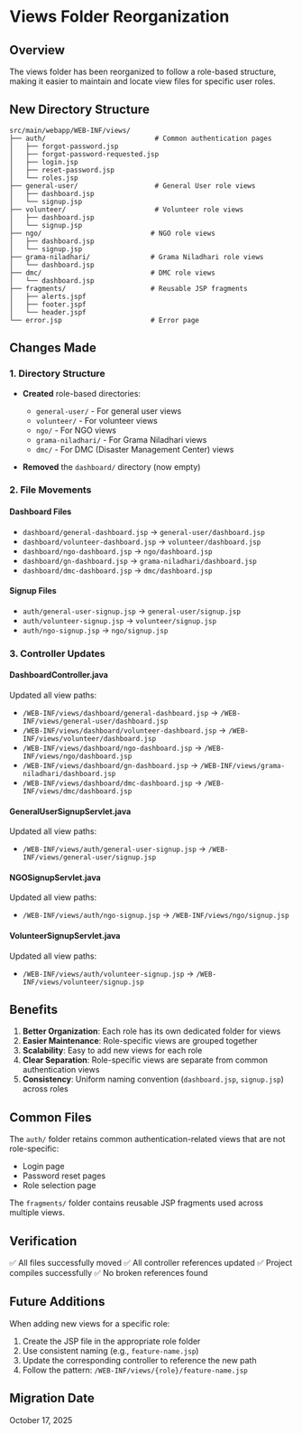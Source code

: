# Views Folder Reorganization

## Overview
The views folder has been reorganized to follow a role-based structure, making it easier to maintain and locate view files for specific user roles.

## New Directory Structure

```
src/main/webapp/WEB-INF/views/
├── auth/                           # Common authentication pages
│   ├── forgot-password.jsp
│   ├── forgot-password-requested.jsp
│   ├── login.jsp
│   ├── reset-password.jsp
│   └── roles.jsp
├── general-user/                   # General User role views
│   ├── dashboard.jsp
│   └── signup.jsp
├── volunteer/                      # Volunteer role views
│   ├── dashboard.jsp
│   └── signup.jsp
├── ngo/                           # NGO role views
│   ├── dashboard.jsp
│   └── signup.jsp
├── grama-niladhari/               # Grama Niladhari role views
│   └── dashboard.jsp
├── dmc/                           # DMC role views
│   └── dashboard.jsp
├── fragments/                     # Reusable JSP fragments
│   ├── alerts.jspf
│   ├── footer.jspf
│   └── header.jspf
└── error.jsp                      # Error page
```

## Changes Made

### 1. Directory Structure
- **Created** role-based directories:
  - `general-user/` - For general user views
  - `volunteer/` - For volunteer views
  - `ngo/` - For NGO views
  - `grama-niladhari/` - For Grama Niladhari views
  - `dmc/` - For DMC (Disaster Management Center) views

- **Removed** the `dashboard/` directory (now empty)

### 2. File Movements

#### Dashboard Files
- `dashboard/general-dashboard.jsp` → `general-user/dashboard.jsp`
- `dashboard/volunteer-dashboard.jsp` → `volunteer/dashboard.jsp`
- `dashboard/ngo-dashboard.jsp` → `ngo/dashboard.jsp`
- `dashboard/gn-dashboard.jsp` → `grama-niladhari/dashboard.jsp`
- `dashboard/dmc-dashboard.jsp` → `dmc/dashboard.jsp`

#### Signup Files
- `auth/general-user-signup.jsp` → `general-user/signup.jsp`
- `auth/volunteer-signup.jsp` → `volunteer/signup.jsp`
- `auth/ngo-signup.jsp` → `ngo/signup.jsp`

### 3. Controller Updates

#### DashboardController.java
Updated all view paths:
- `/WEB-INF/views/dashboard/general-dashboard.jsp` → `/WEB-INF/views/general-user/dashboard.jsp`
- `/WEB-INF/views/dashboard/volunteer-dashboard.jsp` → `/WEB-INF/views/volunteer/dashboard.jsp`
- `/WEB-INF/views/dashboard/ngo-dashboard.jsp` → `/WEB-INF/views/ngo/dashboard.jsp`
- `/WEB-INF/views/dashboard/gn-dashboard.jsp` → `/WEB-INF/views/grama-niladhari/dashboard.jsp`
- `/WEB-INF/views/dashboard/dmc-dashboard.jsp` → `/WEB-INF/views/dmc/dashboard.jsp`

#### GeneralUserSignupServlet.java
Updated all view paths:
- `/WEB-INF/views/auth/general-user-signup.jsp` → `/WEB-INF/views/general-user/signup.jsp`

#### NGOSignupServlet.java
Updated all view paths:
- `/WEB-INF/views/auth/ngo-signup.jsp` → `/WEB-INF/views/ngo/signup.jsp`

#### VolunteerSignupServlet.java
Updated all view paths:
- `/WEB-INF/views/auth/volunteer-signup.jsp` → `/WEB-INF/views/volunteer/signup.jsp`

## Benefits

1. **Better Organization**: Each role has its own dedicated folder for views
2. **Easier Maintenance**: Role-specific views are grouped together
3. **Scalability**: Easy to add new views for each role
4. **Clear Separation**: Role-specific views are separate from common authentication views
5. **Consistency**: Uniform naming convention (`dashboard.jsp`, `signup.jsp`) across roles

## Common Files

The `auth/` folder retains common authentication-related views that are not role-specific:
- Login page
- Password reset pages
- Role selection page

The `fragments/` folder contains reusable JSP fragments used across multiple views.

## Verification

✅ All files successfully moved
✅ All controller references updated
✅ Project compiles successfully
✅ No broken references found

## Future Additions

When adding new views for a specific role:
1. Create the JSP file in the appropriate role folder
2. Use consistent naming (e.g., `feature-name.jsp`)
3. Update the corresponding controller to reference the new path
4. Follow the pattern: `/WEB-INF/views/{role}/feature-name.jsp`

## Migration Date
October 17, 2025
